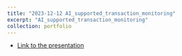 ```yaml
---
title: "2023-12-12 AI_supported_transaction_monitoring"
excerpt: "AI_supported_transaction_monitoring"
collection: portfolio
--- 
```


* [Link to the presentation](http://olivieratangana.github.io/files/AI_supported_transaction_monitoring.pdf)
